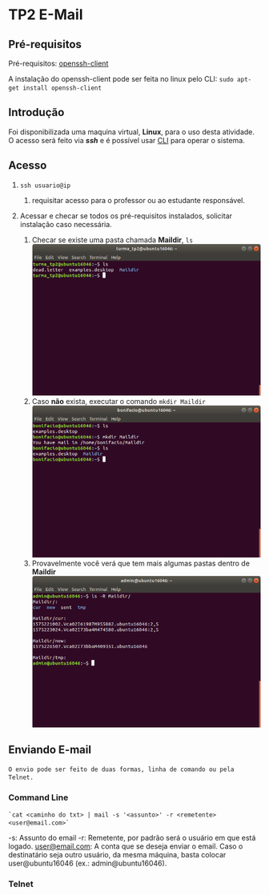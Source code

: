 # TP2 E-Mail

## Pré-requisitos
Pré-requisitos: [openssh-client](https://www.ssh.com/ssh/command/)

A instalação do openssh-client pode ser feita no linux pelo CLI:
`sudo apt-get install openssh-client`
    
## Introdução

Foi disponibilizada uma maquina virtual, **Linux**, para o uso desta atividade.
O acesso será feito via ***ssh*** e é possível usar [CLI](https://www.suse.com/c/working-command-line-basic-linux-commands/)
para operar o sistema.

## Acesso
1. `ssh usuario@ip`
    1. requisitar acesso para o professor ou ao estudante responsável.

1. Acessar e checar se todos os pré-requisitos instalados, solicitar instalação caso necessária.
    1. Checar se existe uma pasta chamada **Maildir**, `ls`
    ![Comando ls](/images/ls.png)
    1. Caso **não** exista, executar o comando `mkdir Maildir`
    ![Comando mkdir](/images/mkdir.png)
    1. Provavelmente você verá que tem mais algumas pastas dentro de **Maildir**
    ![Conteudo maildir](/images/maildir.png)
  
## Enviando E-mail
    O envio pode ser feito de duas formas, linha de comando ou pela Telnet.
    
### Command Line
    `cat <caminho do txt> | mail -s '<assunto>' -r <remetente> <user@email.com>`
   -s: Assunto do email
   -r: Remetente, por padrão será o usuário em que está logado.
   user@email.com: A conta que se deseja enviar o email. Caso o destinatário seja outro usuário, da mesma máquina, basta colocar user@ubuntu16046 (ex.: admin@ubuntu16046).

### Telnet
